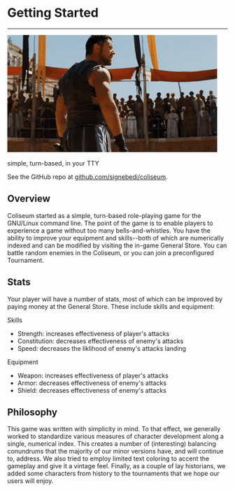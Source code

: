 # Getting Started 
---

![gladiator gif](cropped.gif)

simple, turn-based, in your TTY 

See the GitHub repo at [github.com/signebedi/coliseum](https://github.com/signebedi/coliseum).


## Overview

Coliseum started as a simple, turn-based role-playing game for the GNU/Linux command line. The point of the game is to enable players to experience a game without too many bells-and-whistles. You have the ability to improve your equipment and skills--both of which are numerically indexed and can be modified by visiting the in-game General Store. You can battle random enemies in the Coliseum, or you can join a preconfigured Tournament.

## Stats

Your player will have a number of stats, most of which can be improved by paying money at the General Store. These include skills and equipment:

Skills

- Strength: increases effectiveness of player's attacks
- Constitution: decreases effectiveness of enemy's attacks
- Speed: decreases the liklihood of enemy's attacks landing

Equipment

- Weapon: increases effectiveness of player's attacks
- Armor: decreases effectiveness of enemy's attacks
- Shield: decreases effectiveness of enemy's attacks

## Philosophy

This game was written with simplicity in mind. To that effect, we generally worked to standardize various measures of character development along a single, numerical index. This creates a number of (interesting) balancing conundrums that the majority of our minor versions have, and will continue to, address. We also tried to employ limited text coloring to accent the gameplay and give it a vintage feel. Finally, as a couple of lay historians, we added some characters from history to the tournaments that we hope our users will enjoy.
